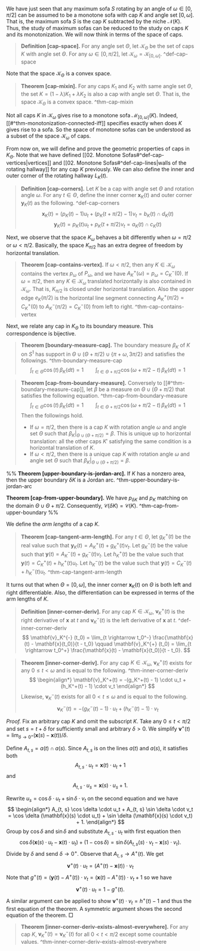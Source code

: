 We have just seen that any maximum sofa $S$ rotating by an angle of $\omega \in [0, \pi/2]$ can be assumed to be a monotone sofa with cap $K$ and angle set $[0, \omega]$. That is, the maximum sofa $S$ is the cap $K$ subtracted by the niche $\mathcal{N}(K)$. Thus, the study of maximum sofas can be reduced to the study on caps $K$ and its monotonization. We will now think in terms of the space of caps.

> __Definition [cap-space].__ For any angle set $\Theta$, let $\mathcal{K}_\Theta$ be the set of caps $K$ with angle set $\Theta$. For any $\omega \in [0, \pi/2]$, let $\mathcal{K}_\omega = \mathcal{K}_{[0, \omega]}$. ^def-cap-space

Note that the space $\mathcal{K}_\Theta$ is a convex space.

> __Theorem [cap-mixin].__ For any caps $K_1$ and $K_2$ with same angle set $\Theta$, the set $K = (1-\lambda)K_1 + \lambda K_2$ is also a cap with angle set $\Theta$. That is, the space $\mathcal{K}_\Theta$ is a convex space. ^thm-cap-mixin

Not all caps $K$ in $\mathcal{K}_\omega$ gives rise to a monotone sofa $\mathcal{M}_{[0, \omega]}(K)$. Indeed, [[#^thm-monotonization-connected-iff]] specifies exactly when does $K$ gives rise to a sofa. So the space of monotone sofas can be understood as a subset of the space $\mathcal{K}_\omega$ of caps.

From now on, we will define and prove the geometric properties of caps in $K_\Theta$. Note that we have defined [[02. Monotone Sofas#^def-cap-vertices|vertices]] and [[02. Monotone Sofas#^def-cap-lines|walls of the rotating hallway]] for any cap $K$ previously. We can also define the inner and outer corner of the rotating hallway $L_K(t)$. 

> __Definition [cap-corners].__ Let $K$ be a cap with angle set $\Theta$ and rotation angle $\omega$. For any $t \in \Theta$, define the inner corner $\mathbf{x}_K(t)$ and outer corner $\mathbf{y}_K(t)$ as the following. ^def-cap-corners
$$
\mathbf{x}_K(t) = \left( p_K(t) - 1 \right) u_t + \left( p_K(t+\pi/2)-1 \right) v_t = b_K(t) \cap d_K(t)
$$
$$
\mathbf{y}_K(t) = p_K(t) u_t + p_K(t+\pi/2) v_t = a_K(t) \cap c_K(t)
$$

Next, we observe that the space $K_\omega$ behaves a bit differently when $\omega=\pi/2$ or $\omega < \pi/2$. Basically, the space $K_{ \pi/2 }$ has an extra degree of freedom by horizontal translation.

> __Theorem [cap-contains-vertex].__ If $\omega < \pi/2$, then any $K \in \mathcal{K}_\omega$ contains the vertex $p_{\omega}$ of $P_{\omega}$, and we have $A^+_K(\omega) = p_\omega = C^-_K(0)$. If $\omega = \pi/2$, then any $K \in \mathcal{K}_\omega$ translated horizontally is also contained in $\mathcal{K}_\omega$. That is, $K_{\pi/2}$ is closed under horizontal translation. Also the upper edge $e_{K}(\pi/2)$ is the horizontal line segment connecting $A^+_K(\pi/2) = C^+_K(0)$ to $A^-_K(\pi/2) = C^-_K(0)$ from left to right. ^thm-cap-contains-vertex

Next, we relate any cap in $K_\Theta$ to its boundary measure. This correspondence is bijective.

> __Theorem [boundary-measure-cap].__ The boundary measure $\beta_K$ of $K$ on $S^1$  has support in $\Theta \cup (\Theta + \pi/2) \cup \{\pi + \omega, 3\pi/2\}$ and satisfies the followings. ^thm-boundary-measure-cap
$$
\int_{t \in \Theta} \cos(t) \, \beta_K(dt) = 1 \qquad \int_{t \in \Theta + \pi/2} \cos\left( \omega + \pi/2 - t \right)  \, \beta_K(dt) = 1
$$

> __Theorem [cap-from-boundary-measure].__ Conversely to [[#^thm-boundary-measure-cap]], let $\beta$ be a measure on $\Theta \cup (\Theta + \pi/2)$ that satisfies the following equation.  ^thm-cap-from-boundary-measure
$$
\int_{t \in \Theta} \cos(t) \, \beta_K(dt) = 1 \qquad \int_{t \in \Theta + \pi/2} \cos\left( \omega + \pi/2 - t \right)  \, \beta_K(dt) = 1
$$
> Then the followings hold.
> 
> - If $\omega = \pi/2$, then there is a cap $K$ with rotation angle $\omega$ and angle set $\Theta$ such that $\beta_K|_{\Theta \cup (\Theta + \pi/2)} = \beta$. This is unique up to horizontal translation: all the other caps $K'$ satisfying the same condition is a horizontal translation of $K$.
> - If $\omega < \pi/2$, then there is a unique cap $K$ with rotation angle $\omega$ and angle set $\Theta$ such that $\beta_K|_{\Theta \cup (\Theta + \pi/2)} = \beta$.

%%
__Theorem [upper-boundary-is-jordan-arc].__ If $K$ has a nonzero area, then the upper boundary $\delta K$ is a Jordan arc. ^thm-upper-boundary-is-jordan-arc

__Theorem [cap-from-upper-boundary].__ We have $p_{\delta K}$ and $p_K$ matching on the domain $\Theta \cup \Theta + \pi/2$. Consequently, $\mathcal{C} (\delta K) = \mathcal{C}(K)$. ^thm-cap-from-upper-boundary
%%

We define the _arm lengths_ of a cap $K$.

> __Theorem [cap-tangent-arm-length].__ For any $t \in \Theta$, let $g_K^+(t)$ be the real value such that $\mathbf{y}_K(t) = A^+_K(t) + g_K^+(t) v_t$. Let $g_K^-(t)$ be the value such that $\mathbf{y}(t) = A^-_K(t) + g_K^-(t) v_t$. Let $h_K^+(t)$ be the value such that $\mathbf{y}(t) = C^+_K(t) + h_K^+(t) u_t$. Let $h_K^-(t)$ be the value such that $\mathbf{y}(t) = C^-_K(t) + h_K^-(t) u_t$. ^thm-cap-tangent-arm-length

It turns out that when $\Theta = [0, \omega]$, the inner corner $\mathbf{x}_K(t)$ on $\Theta$ is both left and right differentiable. Also, the differentiation can be expressed in terms of the arm lengths of $K$. 

> __Definition [inner-corner-deriv].__ For any cap $K \in \mathcal{K}_\omega$, $\mathbf{v}_K^+ (t)$ is the right derivative of $\mathbf{x}$ at $t$ and $\mathbf{v}_K^- (t)$ is the left derivative of $\mathbf{x}$ at $t$. ^def-inner-corner-deriv
$$
\mathbf{v}_K^{-} (t_0) = \lim_{t \rightarrow t_0^-} \frac{\mathbf{x}(t) - \mathbf{x}(t_0)}{t - t_0} \qquad
\mathbf{v}_K^{+} (t_0) = \lim_{t \rightarrow t_0^+} \frac{\mathbf{x}(t) - \mathbf{x}(t_0)}{t - t_0}.
$$

> __Theorem [inner-corner-deriv].__ For any cap $K \in \mathcal{K}_\omega$, $\mathbf{v}_K^+ (t)$ exists for any $0 \leq t < \omega$ and is equal to the following. ^thm-inner-corner-deriv
$$
\begin{align*}
	\mathbf{v}_K^+(t) = -(g_K^+(t) - 1) \cdot u_t + (h_K^+(t) - 1) \cdot v_t
\end{align*}
$$
> Likewise, $\mathbf{v}_K^- (t)$ exists for all $0 < t \leq \omega$ and is equal to the following.
$$
\begin{equation*}
	\mathbf{v}_K^-(t) = -(g_K^-(t) - 1) \cdot u_t + (h_K^-(t) - 1) \cdot v_t
\end{equation*}
$$

_Proof._ Fix an arbitrary cap $K$ and omit the subscript $K$. Take any $0 \leq t < \pi / 2$ and set $s = t + \delta$ for sufficiently small and arbitrary $\delta > 0$. We simplify $\mathbf{v}^+(t) = \lim_{\delta \rightarrow 0^+}(\mathbf{x}(s) - \mathbf{x}(t)) / \delta$.

Define $A_{t, s} = a(t) \cap a(s)$. Since $A_{t, s}$ is on the lines $a(t)$ and $a(s)$, it satisfies both 
$$
A_{t, s} \cdot u_t = \mathbf{x}(t) \cdot u_t + 1
$$ and
$$
A_{t, s} \cdot u_s = \mathbf{x}(s) \cdot u_s + 1.
$$

Rewrite $u_s = \cos \delta \cdot u_t + \sin \delta \cdot v_t$ on the second equation and we have
$$
\begin{align*}
	A_{t, s} \cos \delta \cdot u_t + A_{t, s} \sin \delta \cdot v_t =  	\cos \delta (\mathbf{x}(s) \cdot u_t) + \sin \delta (\mathbf{x}(s) \cdot v_t) + 1.
\end{align*}
$$
Group by $\cos \delta$ and $\sin \delta$ and substitute $A_{t, s} \cdot u_t$ with first equation then
$$ \cos \delta (\mathbf{x}(s) \cdot u_t - \mathbf{x}(t) \cdot u_t) + (1 - \cos \delta)
	= \sin \delta (A_{t, s}  (s) \cdot v_t - \mathbf{x}(s) \cdot v_t) .
	$$
Divide by $\delta$ and send $\delta \to 0^+$. Observe that $A_{t, s} \to A^+(t)$. We get
$$ \mathbf{v}^+(t) \cdot u_t  = (A^+(t) - \mathbf{x}(t)) \cdot v_t$$
Note that $g^+(t) = (\mathbf{y}(t) - A^+(t)) \cdot v_t = (\mathbf{x}(t) - A^+(t))\cdot v_t + 1$ so we have 
$$ \mathbf{v}^+(t) \cdot u_t = 1 - g ^+(t).$$
A similar argument can be applied to show $\mathbf{v}^+(t) \cdot v_t = h^+(t) - 1$ and thus the first equation of the theorem.  A symmetric argument shows the second equation of the theorem. □

> __Theorem [inner-corner-deriv-exists-almost-everywhere].__ For any cap $K$, $\mathbf{v}_K^+ (t) = \mathbf{v}_K^-(t)$ for all $0 < t < \pi / 2$ except some countable values. ^thm-inner-corner-deriv-exists-almost-everywhere